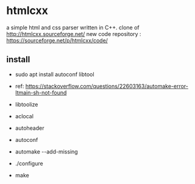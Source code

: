 htmlcxx
=======

a simple html and css parser written in C++. clone of http://htmlcxx.sourceforge.net/
new code repository : https://sourceforge.net/p/htmlcxx/code/

install
-------
* sudo apt install autoconf libtool

* ref: https://stackoverflow.com/questions/22603163/automake-error-ltmain-sh-not-found

* libtoolize
* aclocal
* autoheader
* autoconf
* automake --add-missing

* ./configure
* make
